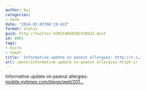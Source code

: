 ```yaml
---
author: Avi
categories:
- none
date: "2014-02-03T08:19:42Z"
format: status
guid: http://twitter-430314650392338432-post
id: 8881
tags:
- micro
- tweet
title: 'Informative update on peanut allergies: http://t.c…'
url: /post/informative-update-on-peanut-allergies-httpt-c/
---
```

Informative update on peanut allergies: [mobile.nytimes.com/blogs/well/201…](http://mobile.nytimes.com/blogs/well/2014/02/03/as-peanut-allergies-rise-trying-to-determine-a-cause/)